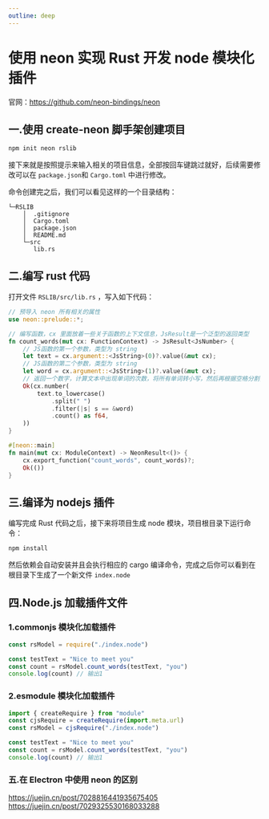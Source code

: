 ```yaml
---
outline: deep
---
```


# 使用 neon 实现 Rust 开发 node 模块化插件

官网：https://github.com/neon-bindings/neon

## 一.使用 create-neon 脚手架创建项目

```bash
npm init neon rslib
```

接下来就是按照提示来输入相关的项目信息，全部按回车键跳过就好，后续需要修改可以在 `package.json`和 `Cargo.toml` 中进行修改。

命令创建完之后，我们可以看见这样的一个目录结构：

```
└─RSLIB
    │  .gitignore
    │  Cargo.toml
    │  package.json
    │  README.md
    └─src
       lib.rs
```

## 二.编写 rust 代码

打开文件 `RSLIB/src/lib.rs` ，写入如下代码：

```rust
// 预导入 neon 所有相关的属性
use neon::prelude::*;

// 编写函数，cx 里面放着一些关于函数的上下文信息，JsResult是一个泛型的返回类型
fn count_words(mut cx: FunctionContext) -> JsResult<JsNumber> {
    // JS函数的第一个参数，类型为 string
    let text = cx.argument::<JsString>(0)?.value(&mut cx);
    // JS函数的第二个参数，类型为 string
    let word = cx.argument::<JsString>(1)?.value(&mut cx);
    // 返回一个数字，计算文本中出现单词的次数，将所有单词转小写，然后再根据空格分割，再过滤算出个数
    Ok(cx.number(
        text.to_lowercase()
            .split(" ")
            .filter(|s| s == &word)
            .count() as f64,
    ))
}

#[neon::main]
fn main(mut cx: ModuleContext) -> NeonResult<()> {
    cx.export_function("count_words", count_words)?;
    Ok(())
}

```

## 三.编译为 nodejs 插件

编写完成 Rust 代码之后，接下来将项目生成 node 模块，项目根目录下运行命令：

```bash
npm install
```

然后依赖会自动安装并且会执行相应的 cargo 编译命令，完成之后你可以看到在根目录下生成了一个新文件 `index.node`

## 四.Node.js 加载插件文件

### 1.commonjs 模块化加载插件

```js
const rsModel = require("./index.node")

const testText = "Nice to meet you"
const count = rsModel.count_words(testText, "you")
console.log(count) // 输出1
```

### 2.esmodule 模块化加载插件

```js
import { createRequire } from "module"
const cjsRequire = createRequire(import.meta.url)
const rsModel = cjsRequire("./index.node")

const testText = "Nice to meet you"
const count = rsModel.count_words(testText, "you")
console.log(count) // 输出1
```

### 五.在 Electron 中使用 neon 的区别

https://juejin.cn/post/7028816441935675405  
https://juejin.cn/post/7029325530168033288
